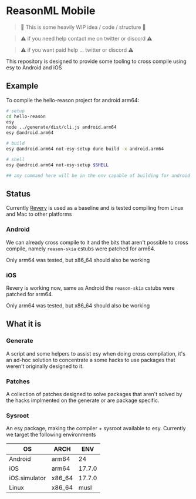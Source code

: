 # ReasonML Mobile

> 🚧 This is some heavily WIP idea / code / structure 🚧

> ⚠️ if you need help contact me on twitter or discord ⚠️

> ⚠️ if you want paid help ... twitter or discord ⚠️

This repository is designed to provide some tooling to cross compile using esy to Android and iOS

## Example

To compile the hello-reason project for android arm64:

```sh
# setup
cd hello-reason
esy
node ../generate/dist/cli.js android.arm64
esy @android.arm64

# build
esy @android.arm64 not-esy-setup dune build -x android.arm64

# shell
esy @android.arm64 not-esy-setup $SHELL

## any command here will be in the env capable of building for android and host
```

## Status

Currently [Revery](https://github.com/revery-ui/revery) is used as a baseline and is tested compiling from Linux and Mac to other platforms

### Android

We can already cross compile to it and the bits that aren't possible to cross compile, namely `reason-skia` cstubs were patched for arm64.

Only arm64 was tested, but x86_64 should also be working

### iOS

Revery is working now, same as Android the `reason-skia` cstubs were patched for arm64.

Only arm64 was tested, but x86_64 should also be working

## What it is

### Generate

A script and some helpers to assist esy when doing cross compilation, it's an ad-hoc solution to concentrate a some hacks to use packages that weren't originally designed to it.

### Patches

A collection of patches designed to solve packages that aren't solved by the hacks implmented on the generate or are package specific.

### Sysroot

An esy package, making the compiler + sysroot available to esy. Currently we target the following environments

| OS            | ARCH   | ENV    |
| ------------- | ------ | ------ |
| Android       | arm64  | 24     |
| iOS           | arm64  | 17.7.0 |
| iOS.simulator | x86_64 | 17.7.0 |
| Linux         | x86_64 | musl   |
